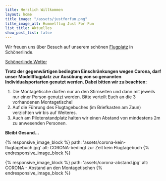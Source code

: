 ```yaml
---
title: Herzlich Willkommen
layout: home
title_image: "/assets/justforfun.png"
title_image_alt: Hummelflug Just For Fun
list_title: Aktuelles
show_post_list: false
---
```


Wir freuen uns über Besuch auf unserem schönen [Flugplatz](flying-field.html) in Schönerlinde.

<a class="weatherwidget-io" href="https://forecast7.com/de/52d6513d43/schonerlinde/" data-label_1="Schönerlinde" data-label_2="Wetter" data-days="5" data-font="Helvetica" data-textcolor="#eee" data-lowcolor="#87b0dd">Schönerlinde Wetter</a>

**Trotz der gegenwärtigen bedingten Einschränkungen wegen Corona, darf unser Modellflugplatz zur Ausübung von so genannten Individualsportarten genutzt werden. Dabei bitten wir zu beachten:**

1. Die Montagetische dürfen nur an den Stirnseiten und dann mit jeweils nur einer Person genutzt werden. Bitte verteilt Euch an die 3 vorhandenen Montagetische! 
2. Auf die Führung des Flugtagebuches (im Briefkasten am Zaun) verzichten wir bis auf Weiteres.
3. Auch am Pilotenstandplatz halten wir einen Abstand von mindestens 2m zu anwesenden Personen.

**Bleibt Gesund...**

{% responsive_image_block %}
  path: 'assets/corona-kein-flugtagebuch.jpg'
  alt: CORONA-bedingt zur Zeit kein Flugtagebuch
{% endresponsive_image_block %}

{% responsive_image_block %}
  path: 'assets/corona-abstand.jpg'
  alt: CORONA - Abstand an den Montagetischen
{% endresponsive_image_block %}

<script>
!function(d,s,id){var js,fjs=d.getElementsByTagName(s)[0];if(!d.getElementById(id)){js=d.createElement(s);js.id=id;js.src='https://weatherwidget.io/js/widget.min.js';fjs.parentNode.insertBefore(js,fjs);}}(document,'script','weatherwidget-io-js');
</script>
